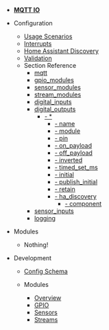 - [**MQTT IO**](/)

- Configuration

  - [Usage Scenarios](config/scenarios.md)
  - [Interrupts](config/interrupts.md)
  - [Home Assistant Discovery](config/ha_discovery.md)
  - [Validation](config/validation.md)
  - Section Reference
    - [mqtt](config/reference/mqtt/)
    - [gpio_modules](config/reference/gpio_modules/)
    - [sensor_modules](config/reference/sensor_modules/)
    - [stream_modules](config/reference/stream_modules/)
    - [digital_inputs](config/reference/digital_inputs/)
    - [digital_outputs](config/reference/digital_outputs/)
        - [- *](config/reference/digital_outputs/?id=digital_outputs-star)
          - [- name](config/reference/digital_outputs/?id=digital_outputs-star-name)
          - [- module](config/reference/digital_outputs/?id=digital_outputs-star-module)
          - [- pin](config/reference/digital_outputs/?id=digital_outputs-star-pin)
          - [- on_payload](config/reference/digital_outputs/?id=digital_outputs-star-on_payload)
          - [- off_payload](config/reference/digital_outputs/?id=digital_outputs-star-off_payload)
          - [- inverted](config/reference/digital_outputs/?id=digital_outputs-star-inverted)
          - [- timed_set_ms](config/reference/digital_outputs/?id=digital_outputs-star-timed_set_ms)
          - [- initial](config/reference/digital_outputs/?id=digital_outputs-star-initial)
          - [- publish_initial](config/reference/digital_outputs/?id=digital_outputs-star-publish_initial)
          - [- retain](config/reference/digital_outputs/?id=digital_outputs-star-retain)
          - [- ha_discovery](config/reference/digital_outputs/?id=digital_outputs-star-ha_discovery)
            - [- component](config/reference/digital_outputs/?id=digital_outputs-star-ha_discovery-component)
    - [sensor_inputs](config/reference/sensor_inputs/)
    - [logging](config/reference/logging/)

- Modules

  - Nothing!

- Development

  - [Config Schema](dev/config_schema.md)

  - Modules

    - [Overview](dev/modules/overview.md)
    - [GPIO](dev/modules/gpio.md)
    - [Sensors](dev/modules/sensors.md)
    - [Streams](dev/modules/streams.md)